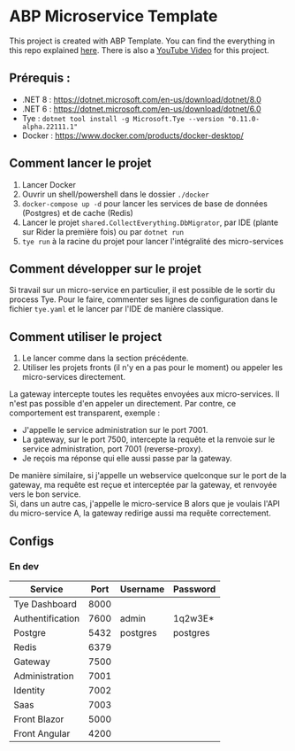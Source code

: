 # ABP Microservice Template

This project is created with ABP Template. You can find the everything in this repo explained [here](https://blog.antosubash.com/posts/abp-microservice-series). 
There is also a [YouTube Video](https://www.youtube.com/watch?v=PFFNHQUn74A) for this project.

## Prérequis :
- .NET 8 : https://dotnet.microsoft.com/en-us/download/dotnet/8.0
- .NET 6 : https://dotnet.microsoft.com/en-us/download/dotnet/6.0
- Tye : ``dotnet tool install -g Microsoft.Tye --version "0.11.0-alpha.22111.1"``
- Docker : https://www.docker.com/products/docker-desktop/

## Comment lancer le projet

1) Lancer Docker
2) Ouvrir un shell/powershell dans le dossier ``./docker``
3) ``docker-compose up -d`` pour lancer les services de base de données (Postgres) et de cache (Redis)
4) Lancer le projet ``shared.CollectEverything.DbMigrator``, par IDE (plante sur Rider la première fois) ou 
par ``dotnet run`` 
5) ``tye run`` à la racine du projet pour lancer l'intégralité des micro-services

## Comment développer sur le projet

Si travail sur un micro-service en particulier, il est possible de le sortir du process Tye.
Pour le faire, commenter ses lignes de configuration dans le fichier ``tye.yaml`` et le lancer par l'IDE de 
manière classique.

## Comment utiliser le project

1. Le lancer comme dans la section précédente.
2. Utiliser les projets fronts (il n'y en a pas pour le moment) ou appeler les micro-services directement.

La gateway intercepte toutes les requêtes envoyées aux micro-services. Il n'est pas possible d'en appeler 
un directement.
Par contre, ce comportement est transparent, exemple :
- J'appelle le service administration sur le port 7001.
- La gateway, sur le port 7500, intercepte la requête et la renvoie sur le service administration, port 7001 
(reverse-proxy).
- Je reçois ma réponse qui elle aussi passe par la gateway.

De manière similaire, si j'appelle un webservice quelconque sur le port de la gateway, ma requête est reçue 
et interceptée par la gateway, et renvoyée vers le bon service. <br>
Si, dans un autre cas, j'appelle le micro-service B alors que je voulais l'API du micro-service A, 
la gateway redirige aussi ma requête correctement.

## Configs

### En dev

| Service          | Port | Username     | Password     |
|------------------|------|--------------|--------------|
| Tye Dashboard    | 8000 |              |              |
| Authentification | 7600 | admin        | 1q2w3E*      |
| Postgre          | 5432 | postgres     | postgres     |
| Redis            | 6379 |              |              |
| Gateway          | 7500 |              |              |
| Administration   | 7001 |              |              |
| Identity         | 7002 |              |              |
| Saas             | 7003 |              |              |
| Front Blazor     | 5000 |              |              |
| Front Angular    | 4200 |              |              |

